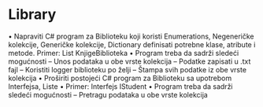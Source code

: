 # Library

  • Napraviti C# program za Biblioteku koji koristi Enumerations,
  Negeneričke kolekcije, Generičke kolekcije, Dictionary definisati
  potrebne klase, atribute i metode. Primer: List <Knjiga>
  KnjigeBiblioteka
  • Program treba da sadrži sledeći mogućnosti
  – Unos podataka u obe vrste kolekcija
  – Podatke zapisati u .txt fajl
  – Koristiti logger biblioteku po želji
  – Štampa svih podatke iz obe vrste kolekcija 
  • Proširiti postojeći C# program za Biblioteku sa upotrebom Interfejsa, Liste
  • Primer: Interfejs IStudent
  • Program treba da sadrži sledeći mogućnosti
  – Pretragu podataka u obe vrste kolekcija
